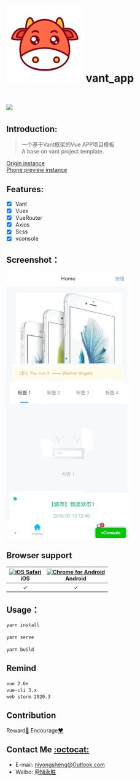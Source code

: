 ![(logo)](https://github.com/niyongsheng/vant_app/blob/main/logo.png?raw=true)
vant_app
===
[![](https://img.shields.io/badge/license-MIT-blue.svg)](https://github.com/niyongsheng/vant_app/blob/master/LICENSE)
===

## Introduction:
> 一个基于Vant框架的Vue APP项目模板<br>
> A base on vant project template.

[Origin instance](https://niyongsheng.github.io/vant_app/index.html)
<br/>
[Phone preview instance](https://niyongsheng.github.io/phone_preview.html?url=https://niyongsheng.github.io/vant_app/)

## Features:
- [x] Vant
- [x] Vuex
- [x] VueRouter
- [x] Axios
- [x] Scss
- [x] vconsole

## Screenshot：
![image](https://github.com/niyongsheng/niyongsheng.github.io/blob/master/Document/vant_app_screenshot.gif?raw=true)

## Browser support
| [<img src="https://raw.githubusercontent.com/godban/browsers-support-badges/master/src/images/safari-ios.png" alt="iOS Safari" width="16px" height="16px" />](http://godban.github.io/browsers-support-badges/)</br>iOS | [<img src="https://raw.githubusercontent.com/godban/browsers-support-badges/master/src/images/chrome-android.png" alt="Chrome for Android" width="16px" height="16px" />](http://godban.github.io/browsers-support-badges/)</br>Android |
|:---------:|:---------:|
| &check; | &check;

## Usage：
```node
yarn install

yarn serve

yarn build
```

## Remind
`vue 2.6+ `<br/>
`vue-cli 3.x`<br/>
`web storm 2020.3`

## Contribution
Reward[:lollipop:](https://github.com/niyongsheng/niyongsheng.github.io/blob/master/Beg/README.md)  Encourage[:heart:](https://github.com/niyongsheng/vant_app/stargazers)

## Contact Me [:octocat:](https://niyongsheng.github.io)
* E-mail: niyongsheng@Outlook.com
* Weibo: [@Ni永胜](https://weibo.com/u/7317805089)
